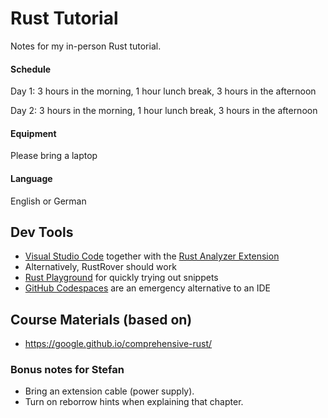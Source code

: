# Rust Tutorial

Notes for my in-person Rust tutorial.

#### Schedule

Day 1: 3 hours in the morning, 1 hour lunch break, 3 hours in the afternoon

Day 2: 3 hours in the morning, 1 hour lunch break, 3 hours in the afternoon

#### Equipment

Please bring a laptop

#### Language

English or German

## Dev Tools

- [Visual Studio Code](https://code.visualstudio.com/download) together with the [Rust Analyzer Extension](https://marketplace.visualstudio.com/items?itemName=rust-lang.rust-analyzer)
- Alternatively, RustRover should work
- [Rust Playground](https://play.rust-lang.org) for quickly trying out snippets
- [GitHub Codespaces](https://github.com/microsoft/vscode-remote-try-rust) are an emergency alternative to an IDE



## Course Materials (based on)

- https://google.github.io/comprehensive-rust/

### Bonus notes for Stefan

- Bring an extension cable (power supply).
- Turn on reborrow hints when explaining that chapter.

